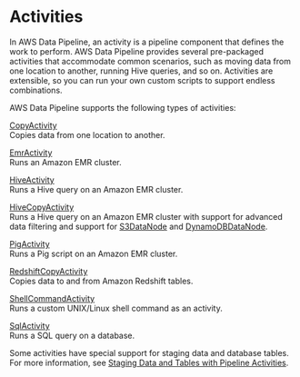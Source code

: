 # Activities<a name="dp-concepts-activities"></a>

In AWS Data Pipeline, an activity is a pipeline component that defines the work to perform\. AWS Data Pipeline provides several pre\-packaged activities that accommodate common scenarios, such as moving data from one location to another, running Hive queries, and so on\. Activities are extensible, so you can run your own custom scripts to support endless combinations\.

AWS Data Pipeline supports the following types of activities:

[CopyActivity](dp-object-copyactivity.md)  
Copies data from one location to another\.

[EmrActivity](dp-object-emractivity.md)  
Runs an Amazon EMR cluster\.

[HiveActivity](dp-object-hiveactivity.md)  
Runs a Hive query on an Amazon EMR cluster\.

[HiveCopyActivity](dp-object-hivecopyactivity.md)  
Runs a Hive query on an Amazon EMR cluster with support for advanced data filtering and support for [S3DataNode](dp-object-s3datanode.md) and [DynamoDBDataNode](dp-object-dynamodbdatanode.md)\.

[PigActivity](dp-object-pigactivity.md)  
Runs a Pig script on an Amazon EMR cluster\.

[RedshiftCopyActivity](dp-object-redshiftcopyactivity.md)  
Copies data to and from Amazon Redshift tables\.

[ShellCommandActivity](dp-object-shellcommandactivity.md)  
Runs a custom UNIX/Linux shell command as an activity\.

[SqlActivity](dp-object-sqlactivity.md)  
Runs a SQL query on a database\.

Some activities have special support for staging data and database tables\. For more information, see [Staging Data and Tables with Pipeline Activities](dp-concepts-staging.md)\.